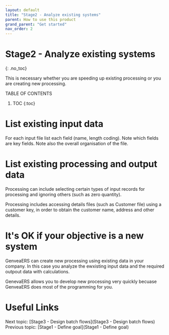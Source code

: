 ```yaml
---
layout: default
title: "Stage2 - Analyze existing systems"
parent: How to use this product
grand_parent: "Get started"
nav_order: 2
---
```


# Stage2 - Analyze existing systems
{: .no_toc}

This is necessary whether you are speeding up existing processing or you are creating new processing.

TABLE OF CONTENTS
1. TOC
{:toc}

# List existing input data
For each input file list each field (name, length coding).  Note which fields are key fields.  Note also the overall organisation of the file.

# List existing processing and output data
Processing can include selecting certain types of input records for processing and ignoring others (such as zero quantity).

Processing includes accessing details files (such as Customer file) using a customer key, in order to obtain the customer name, address and other details.


# It's OK if your objective is a new system
GenveaERS can create new processing using existing data in your company. In this case you analyze the ewxisting input data and the required outpout data with calculations.

GenevaERS allows you to develop new processing very quickly becuase GenveaERS does most of the programming for you.

# Useful Links
Next topic: [Stage3 - Design batch flows](Stage3 - Design batch flows)
Previous topic: [Stage1 - Define goal](Stage1 - Define goal)

